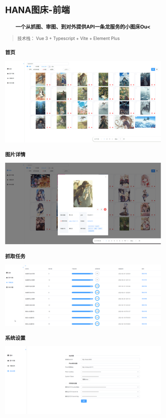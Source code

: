 # HANA图床-前端

<div style="text-align: center;"><h3>一个从抓图、审图、到对外提供API一条龙服务的小图床Ou<</h3></div>

>技术栈： Vue 3 + Typescript + Vite + Element Plus

### 首页
![img.png](.doc/img.png)
### 图片详情
![img.png](.doc/img_1.png)
### 抓取任务
![img.png](.doc/img_2.png)
### 系统设置
![img.png](.doc/img_3.png)